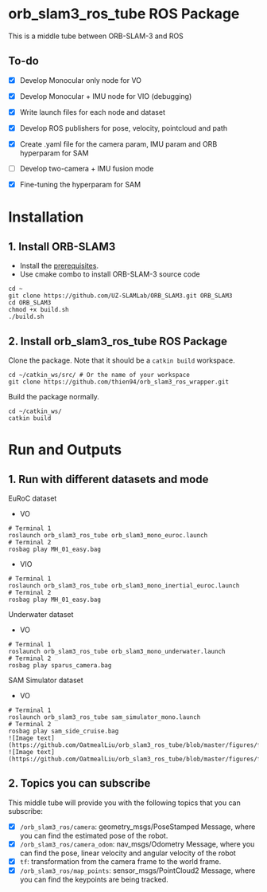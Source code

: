 # orb_slam3_ros_tube ROS Package
This is a middle tube between ORB-SLAM-3 and ROS

## To-do
- [x] Develop Monocular only node for VO
- [x] Develop Monocular + IMU node for VIO (debugging)
- [x] Write launch files for each node and dataset
- [x] Develop ROS publishers for pose, velocity, pointcloud and path
- [x] Create .yaml file for the camera param, IMU param and ORB hyperparam for SAM
- [ ] Develop two-camera + IMU fusion mode
- [x] Fine-tuning the hyperparam for SAM


# Installation
## 1. Install ORB-SLAM3
- Install the [prerequisites](https://github.com/UZ-SLAMLab/ORB_SLAM3#2-prerequisites).
- Use cmake combo to install ORB-SLAM-3 source code
```
cd ~
git clone https://github.com/UZ-SLAMLab/ORB_SLAM3.git ORB_SLAM3
cd ORB_SLAM3
chmod +x build.sh
./build.sh
```


## 2. Install orb_slam3_ros_tube ROS Package
Clone the package. Note that it should be a `catkin build` workspace.
```
cd ~/catkin_ws/src/ # Or the name of your workspace
git clone https://github.com/thien94/orb_slam3_ros_wrapper.git
```
Build the package normally.
```
cd ~/catkin_ws/
catkin build
```

# Run and Outputs
## 1. Run with different datasets and mode
EuRoC dataset
- VO
```
# Terminal 1
roslaunch orb_slam3_ros_tube orb_slam3_mono_euroc.launch
# Terminal 2
rosbag play MH_01_easy.bag
```
- VIO
```
# Terminal 1
roslaunch orb_slam3_ros_tube orb_slam3_mono_inertial_euroc.launch
# Terminal 2
rosbag play MH_01_easy.bag
```

Underwater dataset
- VO
```
# Terminal 1
roslaunch orb_slam3_ros_tube orb_slam3_mono_underwater.launch
# Terminal 2
rosbag play sparus_camera.bag
```

SAM Simulator dataset
- VO
```
# Terminal 1
roslaunch orb_slam3_ros_tube sam_simulator_mono.launch
# Terminal 2
rosbag play sam_side_cruise.bag
![Image text](https://github.com/OatmealLiu/orb_slam3_ros_tube/blob/master/figures/fig1.png)
![Image text](https://github.com/OatmealLiu/orb_slam3_ros_tube/blob/master/figures/fig2.png)
```


## 2. Topics you can subscribe
This middle tube will provide you with the following topics that you can subscribe:
- [x] `/orb_slam3_ros/camera`: geometry_msgs/PoseStamped Message, where you can find the estimated pose of the robot.
- [x] `/orb_slam3_ros/camera_odom`: nav_msgs/Odometry Message, where you can find the pose, linear velocity and angular velocity of the robot
- [x] `tf`: transformation from the camera frame to the world frame.
- [x] `/orb_slam3_ros/map_points`: sensor_msgs/PointCloud2 Message, where you can find the keypoints are being tracked.
